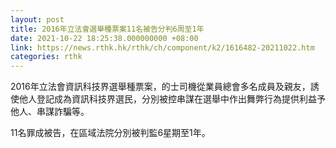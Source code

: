 ```yaml
---
layout: post
title: 2016年立法會選舉種票案11名被告分判6周至1年
date: 2021-10-22 18:25:38.000000000 +08:00
link: https://news.rthk.hk/rthk/ch/component/k2/1616482-20211022.htm
categories: rthk
---
```


2016年立法會資訊科技界選舉種票案，的士司機從業員總會多名成員及親友，誘使他人登記成為資訊科技界選民，分別被控串謀在選舉中作出舞弊行為提供利益予他人、串謀詐騙等。

11名罪成被告，在區域法院分別被判監6星期至1年。
